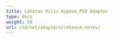 ```yaml
---
title: Catatan Rilis Aspose.PSD Adapter
type: docs
weight: 50
url: /id/net/adapters/release-notes/
---
```

